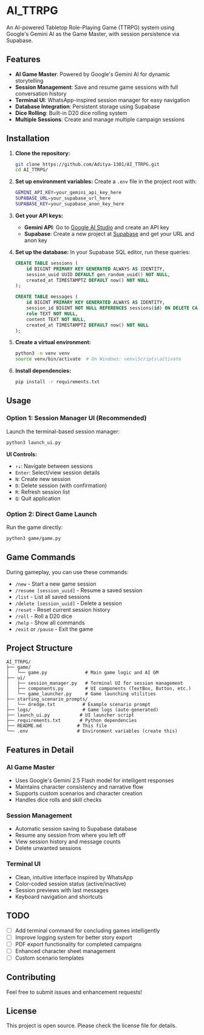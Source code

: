 # AI_TTRPG

An AI-powered Tabletop Role-Playing Game (TTRPG) system using Google's Gemini AI as the Game Master, with session persistence via Supabase.

## Features

- **AI Game Master**: Powered by Google's Gemini AI for dynamic storytelling
- **Session Management**: Save and resume game sessions with full conversation history
- **Terminal UI**: WhatsApp-inspired session manager for easy navigation
- **Database Integration**: Persistent storage using Supabase
- **Dice Rolling**: Built-in D20 dice rolling system
- **Multiple Sessions**: Create and manage multiple campaign sessions

## Installation

1. **Clone the repository:**
   ```bash
   git clone https://github.com/Aditya-1301/AI_TTRPG.git
   cd AI_TTRPG/
   ```

2. **Set up environment variables:**
   Create a `.env` file in the project root with:
   ```bash
   GEMINI_API_KEY=your_gemini_api_key_here
   SUPABASE_URL=your_supabase_url_here
   SUPABASE_KEY=your_supabase_anon_key_here
   ```

3. **Get your API keys:**
   - **Gemini API**: Go to [Google AI Studio](https://aistudio.google.com/) and create an API key
   - **Supabase**: Create a new project at [Supabase](https://supabase.com/) and get your URL and anon key

4. **Set up the database:**
   In your Supabase SQL editor, run these queries:
   ```sql
   CREATE TABLE sessions (
       id BIGINT PRIMARY KEY GENERATED ALWAYS AS IDENTITY,
       session_uuid UUID DEFAULT gen_random_uuid() NOT NULL,
       created_at TIMESTAMPTZ DEFAULT now() NOT NULL
   );

   CREATE TABLE messages (
       id BIGINT PRIMARY KEY GENERATED ALWAYS AS IDENTITY,
       session_id BIGINT NOT NULL REFERENCES sessions(id) ON DELETE CASCADE,
       role TEXT NOT NULL,
       content TEXT NOT NULL,
       created_at TIMESTAMPTZ DEFAULT now() NOT NULL
   );
   ```

5. **Create a virtual environment:**
   ```bash
   python3 -m venv venv
   source venv/bin/activate  # On Windows: venv\Scripts\activate
   ```

6. **Install dependencies:**
   ```bash
   pip install -r requirements.txt
   ```

## Usage

### Option 1: Session Manager UI (Recommended)
Launch the terminal-based session manager:
```bash
python3 launch_ui.py
```

**UI Controls:**
- `↑↓`: Navigate between sessions
- `Enter`: Select/view session details
- `N`: Create new session
- `D`: Delete session (with confirmation)
- `R`: Refresh session list
- `Q`: Quit application

### Option 2: Direct Game Launch
Run the game directly:
```bash
python3 game/game.py
```

## Game Commands

During gameplay, you can use these commands:

- `/new` - Start a new game session
- `/resume [session_uuid]` - Resume a saved session
- `/list` - List all saved sessions
- `/delete [session_uuid]` - Delete a session
- `/reset` - Reset current session history
- `/roll` - Roll a D20 dice
- `/help` - Show all commands
- `/exit` or `/pause` - Exit the game

## Project Structure

```
AI_TTRPG/
├── game/
│   └── game.py              # Main game logic and AI GM
├── ui/
│   ├── session_manager.py   # Terminal UI for session management
│   ├── components.py        # UI components (TextBox, Button, etc.)
│   └── game_launcher.py     # Game launching utilities
├── starting_scenario_prompts/
│   └── dredge.txt          # Example scenario prompt
├── logs/                   # Game logs (auto-generated)
├── launch_ui.py           # UI launcher script
├── requirements.txt       # Python dependencies
├── README.md             # This file
└── .env                  # Environment variables (create this)
```

## Features in Detail

### AI Game Master
- Uses Google's Gemini 2.5 Flash model for intelligent responses
- Maintains character consistency and narrative flow
- Supports custom scenarios and character creation
- Handles dice rolls and skill checks

### Session Management
- Automatic session saving to Supabase database
- Resume any session from where you left off
- View session history and message counts
- Delete unwanted sessions

### Terminal UI
- Clean, intuitive interface inspired by WhatsApp
- Color-coded session status (active/inactive)
- Session previews with last messages
- Keyboard navigation and shortcuts

## TODO

- [ ] Add terminal command for concluding games intelligently
- [ ] Improve logging system for better story export
- [ ] PDF export functionality for completed campaigns
- [ ] Enhanced character sheet management
- [ ] Custom scenario templates

## Contributing

Feel free to submit issues and enhancement requests!

## License

This project is open source. Please check the license file for details.